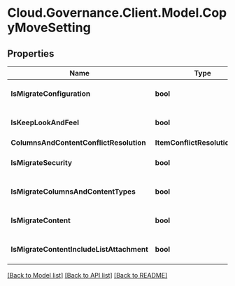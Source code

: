 # Cloud.Governance.Client.Model.CopyMoveSetting
## Properties

Name | Type | Description | Notes
------------ | ------------- | ------------- | -------------
**IsMigrateConfiguration** | **bool** |  | [optional] [default to false]
**IsKeepLookAndFeel** | **bool** |  | [optional] [default to false]
**ColumnsAndContentConflictResolution** | **ItemConflictResolutionType** |  | [optional] 
**IsMigrateSecurity** | **bool** |  | [optional] [default to false]
**IsMigrateColumnsAndContentTypes** | **bool** |  | [optional] [default to false]
**IsMigrateContent** | **bool** |  | [optional] [default to false]
**IsMigrateContentIncludeListAttachment** | **bool** |  | [optional] [default to false]

[[Back to Model list]](../README.md#documentation-for-models) [[Back to API list]](../README.md#documentation-for-api-endpoints) [[Back to README]](../README.md)

